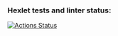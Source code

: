 ### Hexlet tests and linter status:
[![Actions Status](https://github.com/ralder/php-project-45/workflows/hexlet-check/badge.svg)](https://github.com/ralder/php-project-45/actions)